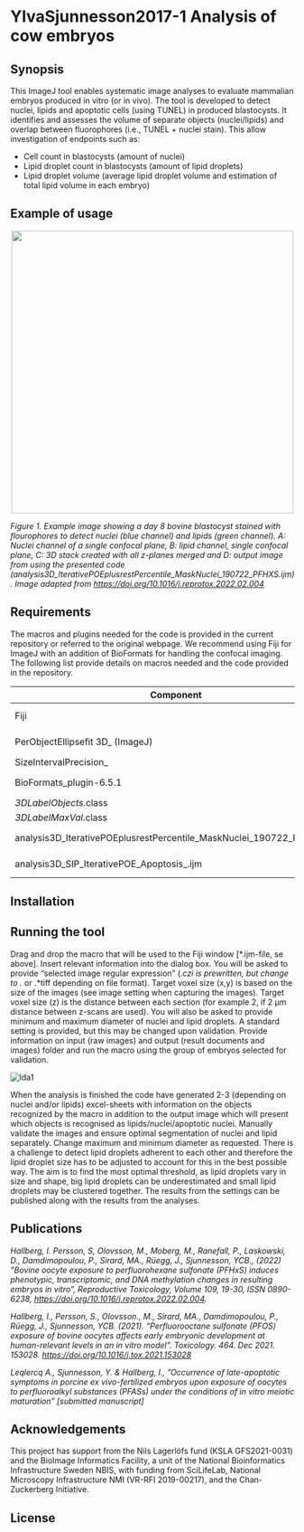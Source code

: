 # YlvaSjunnesson2017-1 Analysis of cow embryos
  
## Synopsis

This ImageJ tool enables systematic image analyses to evaluate mammalian embryos produced in vitro (or in vivo). The tool is developed to detect nuclei, lipids and apoptotic cells (using TUNEL) in produced blastocysts. It identifies and assesses the volume of separate objects (nuclei/lipids) and overlap between fluorophores (i.e., TUNEL + nuclei stain). This allow investigation of endpoints such as: 

- Cell count in blastocysts (amount of nuclei)
- Lipid droplet count in blastocysts (amount of lipid droplets) 
- Lipid droplet volume (average lipid droplet volume and estimation of total lipid volume in each embryo)

## Example of usage
<p align="center">
  <img width="500" height="500" src="https://user-images.githubusercontent.com/43760657/204838109-891b0b43-cb86-49fe-8702-178441cd7746.svg">
  
  <i> Figure 1. Example image showing a day 8 bovine blastocyst stained with flourophores to detect nuclei (blue channel) and lipids (green channel). A: Nuclei channel of a single confocal plane, B: lipid channel, single confocal plane, C: 3D stack created with all z-planes merged and D: output image from using the presented code (analysis3D_IterativePOEplusrestPercentile_MaskNuclei_190722_PFHXS.ijm). Image adapted from https://doi.org/10.1016/j.reprotox.2022.02.004 </i>
</p>

## Requirements

The macros and plugins needed for the code is provided in the current repository or referred to the original webpage. We recommend using Fiji for ImageJ with an addition of BioFormats for handling the confocal imaging. The following list provide details on macros needed and the code provided in the repository.

|Component|Available at|Description|
|---------|------------|-----------|
|Fiji     |http://Imagej.ner/software/Fiji/downloads|ImageJ, many useful plugins included
|PerObjectEllipsefit 3D_ (ImageJ)|http://cb.uu.se/~petter/downloads/POE|Adaptive per object thresholding
|SizeIntervalPrecision_|https://www.cb.uu.se/~petter/downloads/SIP/|
|BioFormats_plugin-6.5.1|https://www.openmicroscopy.org/bio-formats/|http://Imagej.net/formats/bio-formats
|_3DLabelObjects_.class|GitHub repository (CLASS-file)|
|_3DLabelMaxVal_.class|GitHub repository (CLASS-file)|
|analysis3D_IterativePOEplusrestPercentile_MaskNuclei_190722_PFHXS.ijm|GitHub repository (IJM-file)|Code for cell count/size analysis
|analysis3D_SIP_IterativePOE_Apoptosis_.ijm|GitHub repository (IJM-file)|Code for fluorophores overlapping.

## Installation

## Running the tool

Drag and drop the macro that will be used to the Fiji window [*.ijm-file, se above]. Insert relevant information into the dialog box. You will be asked to provide “selected image regular expression” (.*czi is prewritten, but change to .* or .*tiff depending on file format). Target voxel size (x,y) is based on the size of the images (see image setting when capturing the images). Target voxel size (z) is the distance between each section (for example 2, if 2 µm distance between z-scans are used). You will also be asked to provide minimum and maximum diameter of nuclei and lipid droplets. A standard setting is provided, but this may be changed upon validation. Provide information on input (raw images) and output (result documents and images) folder and run the macro using the group of embryos selected for validation. 

![Ida1](https://user-images.githubusercontent.com/43760657/204838153-c3d3feba-1581-4556-b7b8-a09e0ddfcce5.svg)

When the analysis is finished the code have generated 2-3 (depending on nuclei and/or lipids) excel-sheets with information on the objects recognized by the macro in addition to the output image which will present which objects is recognised as lipids/nuclei/apoptotic nuclei. Manually validate the images and ensure optimal segmentation of nuclei and lipid separately. Change maximum and minimum diameter as requested. There is a challenge to detect lipid droplets adherent to each other and therefore the lipid droplet size has to be adjusted to account for this in the best possible way. The aim is to find the most optimal threshold, as lipid droplets vary in size and shape, big lipid droplets can be underestimated and small lipid droplets may be clustered together. The results from the settings can be published along with the results from the analyses.

  
 ## Publications

<i>
  
Hallberg, I. Persson, S, Olovsson, M., Moberg, M., Ranefall, P., Laskowski, D., Damdimopoulou, P., Sirard, MA., Rüegg, J., Sjunnesson, YCB., (2022) ”Bovine oocyte exposure to perfluorohexane sulfonate (PFHxS) induces phenotypic, transcriptomic, and DNA methylation changes in resulting embryos in vitro”, Reproductive Toxicology, Volume 109, 19-30, ISSN 0890-6238, https://doi.org/10.1016/j.reprotox.2022.02.004.
  
Hallberg, I., Persson, S., Olovsson., M., Sirard, MA., Damdimopoulou, P., Rüegg, J., Sjunnesson, YCB. (2021). “Perfluorooctane sulfonate (PFOS) exposure of bovine oocytes affects early embryonic development at human-relevant levels in an in vitro model”. Toxicology. 464. Dec 2021. 153028. https://doi.org/10.1016/j.tox.2021.153028 

Leqlercq A., Sjunnesson, Y. & Hallberg, I., ”Occurrence of late-apoptotic symptoms in porcine ex vivo-fertilized embryos upon exposure of oocytes to perfluoroalkyl substances (PFASs) under the conditions of in vitro meiotic maturation” [submitted manuscript]
  
</i>
  
## Acknowledgements
  
This project has support from the Nils Lagerlöfs fund (KSLA GFS2021-0031) and the BioImage Informatics Facility, a unit of the National Bioinformatics Infrastructure Sweden NBIS, with funding from SciLifeLab, National Microscopy Infrastructure NMI (VR-RFI 2019-00217), and the Chan-Zuckerberg Initiative.

## License
